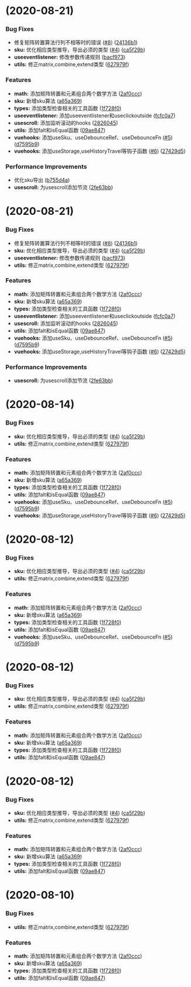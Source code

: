 #  (2020-08-21)


### Bug Fixes

* 修复矩阵转置算法行列不相等时的错误 ([#8](https://github.com/xuguo-code/fruit/issues/8)) ([24136b1](https://github.com/xuguo-code/fruit/commit/24136b164b58b2aced701c73197849d11425a6df))
* **sku:** 优化相应类型推导，导出必须的类型 ([#4](https://github.com/xuguo-code/fruit/issues/4)) ([ca5f29b](https://github.com/xuguo-code/fruit/commit/ca5f29bbbb25f2532cfd049622e6a813b4c67c18))
* **useeventlistener:** 修改参数传递规则 ([bacf973](https://github.com/xuguo-code/fruit/commit/bacf973b8b1371f075b5a1d6c362db9c60ed88e4))
* **utils:** 修正matrix,combine,extend类型 ([627979f](https://github.com/xuguo-code/fruit/commit/627979f605d17bf7830d7c4158a84ca8da93fdf4))


### Features

* **math:** 添加矩阵转置和元素组合两个数学方法 ([2af0ccc](https://github.com/xuguo-code/fruit/commit/2af0ccc58117625edf0d579d935744a683daac2a))
* **sku:** 新增sku算法 ([a65a369](https://github.com/xuguo-code/fruit/commit/a65a36919623416c8cb31eed85cae06ce0480ff6))
* **types:** 添加类型检查相关的工具函数 ([1f728f0](https://github.com/xuguo-code/fruit/commit/1f728f0752929883e5355b638c8e4a89e96cb63e))
* **useeventlistener:** 添加useeventlistener和useclickoutside ([fcfc0a7](https://github.com/xuguo-code/fruit/commit/fcfc0a75e0fb443be2e700c223381463ec6a2bcd))
* **usescroll:** 添加监听滚动的hooks ([2826045](https://github.com/xuguo-code/fruit/commit/2826045adbe0cd600c6a91f0060b992643381f6e))
* **utils:** 添加falt和isEqual函数 ([09ae847](https://github.com/xuguo-code/fruit/commit/09ae847eac7c883c154608dea9dbab56cf9893f2))
* **vuehooks:** 添加useSku、useDebounceRef、useDebounceFn ([#5](https://github.com/xuguo-code/fruit/issues/5)) ([d7595b9](https://github.com/xuguo-code/fruit/commit/d7595b926f660473d351810360623651e6c13f12))
* **vuehooks:** 添加useStorage,useHistoryTravel等钩子函数 ([#6](https://github.com/xuguo-code/fruit/issues/6)) ([27429d5](https://github.com/xuguo-code/fruit/commit/27429d5dc52efa90e36d735a7aa93a7b3a137f65))


### Performance Improvements

* 优化sku导出 ([b755d4a](https://github.com/xuguo-code/fruit/commit/b755d4a2dee6291f77f2df26772f4130c369dfed))
* **usescroll:** 为usescroll添加节流 ([2fe63bb](https://github.com/xuguo-code/fruit/commit/2fe63bb851f6d4d34ab0bc0af67ccb8360c3f6a9))



#  (2020-08-21)


### Bug Fixes

* 修复矩阵转置算法行列不相等时的错误 ([#8](https://github.com/xuguo-code/fruit/issues/8)) ([24136b1](https://github.com/xuguo-code/fruit/commit/24136b164b58b2aced701c73197849d11425a6df))
* **sku:** 优化相应类型推导，导出必须的类型 ([#4](https://github.com/xuguo-code/fruit/issues/4)) ([ca5f29b](https://github.com/xuguo-code/fruit/commit/ca5f29bbbb25f2532cfd049622e6a813b4c67c18))
* **useeventlistener:** 修改参数传递规则 ([bacf973](https://github.com/xuguo-code/fruit/commit/bacf973b8b1371f075b5a1d6c362db9c60ed88e4))
* **utils:** 修正matrix,combine,extend类型 ([627979f](https://github.com/xuguo-code/fruit/commit/627979f605d17bf7830d7c4158a84ca8da93fdf4))


### Features

* **math:** 添加矩阵转置和元素组合两个数学方法 ([2af0ccc](https://github.com/xuguo-code/fruit/commit/2af0ccc58117625edf0d579d935744a683daac2a))
* **sku:** 新增sku算法 ([a65a369](https://github.com/xuguo-code/fruit/commit/a65a36919623416c8cb31eed85cae06ce0480ff6))
* **types:** 添加类型检查相关的工具函数 ([1f728f0](https://github.com/xuguo-code/fruit/commit/1f728f0752929883e5355b638c8e4a89e96cb63e))
* **useeventlistener:** 添加useeventlistener和useclickoutside ([fcfc0a7](https://github.com/xuguo-code/fruit/commit/fcfc0a75e0fb443be2e700c223381463ec6a2bcd))
* **usescroll:** 添加监听滚动的hooks ([2826045](https://github.com/xuguo-code/fruit/commit/2826045adbe0cd600c6a91f0060b992643381f6e))
* **utils:** 添加falt和isEqual函数 ([09ae847](https://github.com/xuguo-code/fruit/commit/09ae847eac7c883c154608dea9dbab56cf9893f2))
* **vuehooks:** 添加useSku、useDebounceRef、useDebounceFn ([#5](https://github.com/xuguo-code/fruit/issues/5)) ([d7595b9](https://github.com/xuguo-code/fruit/commit/d7595b926f660473d351810360623651e6c13f12))
* **vuehooks:** 添加useStorage,useHistoryTravel等钩子函数 ([#6](https://github.com/xuguo-code/fruit/issues/6)) ([27429d5](https://github.com/xuguo-code/fruit/commit/27429d5dc52efa90e36d735a7aa93a7b3a137f65))


### Performance Improvements

* **usescroll:** 为usescroll添加节流 ([2fe63bb](https://github.com/xuguo-code/fruit/commit/2fe63bb851f6d4d34ab0bc0af67ccb8360c3f6a9))



#  (2020-08-14)


### Bug Fixes

* **sku:** 优化相应类型推导，导出必须的类型 ([#4](https://github.com/xuguo-code/fruit/issues/4)) ([ca5f29b](https://github.com/xuguo-code/fruit/commit/ca5f29bbbb25f2532cfd049622e6a813b4c67c18))
* **utils:** 修正matrix,combine,extend类型 ([627979f](https://github.com/xuguo-code/fruit/commit/627979f605d17bf7830d7c4158a84ca8da93fdf4))


### Features

* **math:** 添加矩阵转置和元素组合两个数学方法 ([2af0ccc](https://github.com/xuguo-code/fruit/commit/2af0ccc58117625edf0d579d935744a683daac2a))
* **sku:** 新增sku算法 ([a65a369](https://github.com/xuguo-code/fruit/commit/a65a36919623416c8cb31eed85cae06ce0480ff6))
* **types:** 添加类型检查相关的工具函数 ([1f728f0](https://github.com/xuguo-code/fruit/commit/1f728f0752929883e5355b638c8e4a89e96cb63e))
* **utils:** 添加falt和isEqual函数 ([09ae847](https://github.com/xuguo-code/fruit/commit/09ae847eac7c883c154608dea9dbab56cf9893f2))
* **vuehooks:** 添加useSku、useDebounceRef、useDebounceFn ([#5](https://github.com/xuguo-code/fruit/issues/5)) ([d7595b9](https://github.com/xuguo-code/fruit/commit/d7595b926f660473d351810360623651e6c13f12))
* **vuehooks:** 添加useStorage,useHistoryTravel等钩子函数 ([#6](https://github.com/xuguo-code/fruit/issues/6)) ([27429d5](https://github.com/xuguo-code/fruit/commit/27429d5dc52efa90e36d735a7aa93a7b3a137f65))



#  (2020-08-12)


### Bug Fixes

* **sku:** 优化相应类型推导，导出必须的类型 ([#4](https://github.com/xuguo-code/fruit/issues/4)) ([ca5f29b](https://github.com/xuguo-code/fruit/commit/ca5f29bbbb25f2532cfd049622e6a813b4c67c18))
* **utils:** 修正matrix,combine,extend类型 ([627979f](https://github.com/xuguo-code/fruit/commit/627979f605d17bf7830d7c4158a84ca8da93fdf4))


### Features

* **math:** 添加矩阵转置和元素组合两个数学方法 ([2af0ccc](https://github.com/xuguo-code/fruit/commit/2af0ccc58117625edf0d579d935744a683daac2a))
* **sku:** 新增sku算法 ([a65a369](https://github.com/xuguo-code/fruit/commit/a65a36919623416c8cb31eed85cae06ce0480ff6))
* **types:** 添加类型检查相关的工具函数 ([1f728f0](https://github.com/xuguo-code/fruit/commit/1f728f0752929883e5355b638c8e4a89e96cb63e))
* **utils:** 添加falt和isEqual函数 ([09ae847](https://github.com/xuguo-code/fruit/commit/09ae847eac7c883c154608dea9dbab56cf9893f2))
* **vuehooks:** 添加useSku、useDebounceRef、useDebounceFn ([#5](https://github.com/xuguo-code/fruit/issues/5)) ([d7595b9](https://github.com/xuguo-code/fruit/commit/d7595b926f660473d351810360623651e6c13f12))



#  (2020-08-12)


### Bug Fixes

* **sku:** 优化相应类型推导，导出必须的类型 ([#4](https://github.com/xuguo-code/fruit/issues/4)) ([ca5f29b](https://github.com/xuguo-code/fruit/commit/ca5f29bbbb25f2532cfd049622e6a813b4c67c18))
* **utils:** 修正matrix,combine,extend类型 ([627979f](https://github.com/xuguo-code/fruit/commit/627979f605d17bf7830d7c4158a84ca8da93fdf4))


### Features

* **math:** 添加矩阵转置和元素组合两个数学方法 ([2af0ccc](https://github.com/xuguo-code/fruit/commit/2af0ccc58117625edf0d579d935744a683daac2a))
* **sku:** 新增sku算法 ([a65a369](https://github.com/xuguo-code/fruit/commit/a65a36919623416c8cb31eed85cae06ce0480ff6))
* **types:** 添加类型检查相关的工具函数 ([1f728f0](https://github.com/xuguo-code/fruit/commit/1f728f0752929883e5355b638c8e4a89e96cb63e))
* **utils:** 添加falt和isEqual函数 ([09ae847](https://github.com/xuguo-code/fruit/commit/09ae847eac7c883c154608dea9dbab56cf9893f2))



#  (2020-08-12)


### Bug Fixes

* **sku:** 优化相应类型推导，导出必须的类型 ([#4](https://github.com/xuguo-code/fruit/issues/4)) ([ca5f29b](https://github.com/xuguo-code/fruit/commit/ca5f29bbbb25f2532cfd049622e6a813b4c67c18))
* **utils:** 修正matrix,combine,extend类型 ([627979f](https://github.com/xuguo-code/fruit/commit/627979f605d17bf7830d7c4158a84ca8da93fdf4))


### Features

* **math:** 添加矩阵转置和元素组合两个数学方法 ([2af0ccc](https://github.com/xuguo-code/fruit/commit/2af0ccc58117625edf0d579d935744a683daac2a))
* **sku:** 新增sku算法 ([a65a369](https://github.com/xuguo-code/fruit/commit/a65a36919623416c8cb31eed85cae06ce0480ff6))
* **types:** 添加类型检查相关的工具函数 ([1f728f0](https://github.com/xuguo-code/fruit/commit/1f728f0752929883e5355b638c8e4a89e96cb63e))
* **utils:** 添加falt和isEqual函数 ([09ae847](https://github.com/xuguo-code/fruit/commit/09ae847eac7c883c154608dea9dbab56cf9893f2))



#  (2020-08-10)


### Bug Fixes

* **utils:** 修正matrix,combine,extend类型 ([627979f](https://github.com/xuguo-code/fruit/commit/627979f605d17bf7830d7c4158a84ca8da93fdf4))


### Features

* **math:** 添加矩阵转置和元素组合两个数学方法 ([2af0ccc](https://github.com/xuguo-code/fruit/commit/2af0ccc58117625edf0d579d935744a683daac2a))
* **sku:** 新增sku算法 ([a65a369](https://github.com/xuguo-code/fruit/commit/a65a36919623416c8cb31eed85cae06ce0480ff6))
* **types:** 添加类型检查相关的工具函数 ([1f728f0](https://github.com/xuguo-code/fruit/commit/1f728f0752929883e5355b638c8e4a89e96cb63e))
* **utils:** 添加falt和isEqual函数 ([09ae847](https://github.com/xuguo-code/fruit/commit/09ae847eac7c883c154608dea9dbab56cf9893f2))

